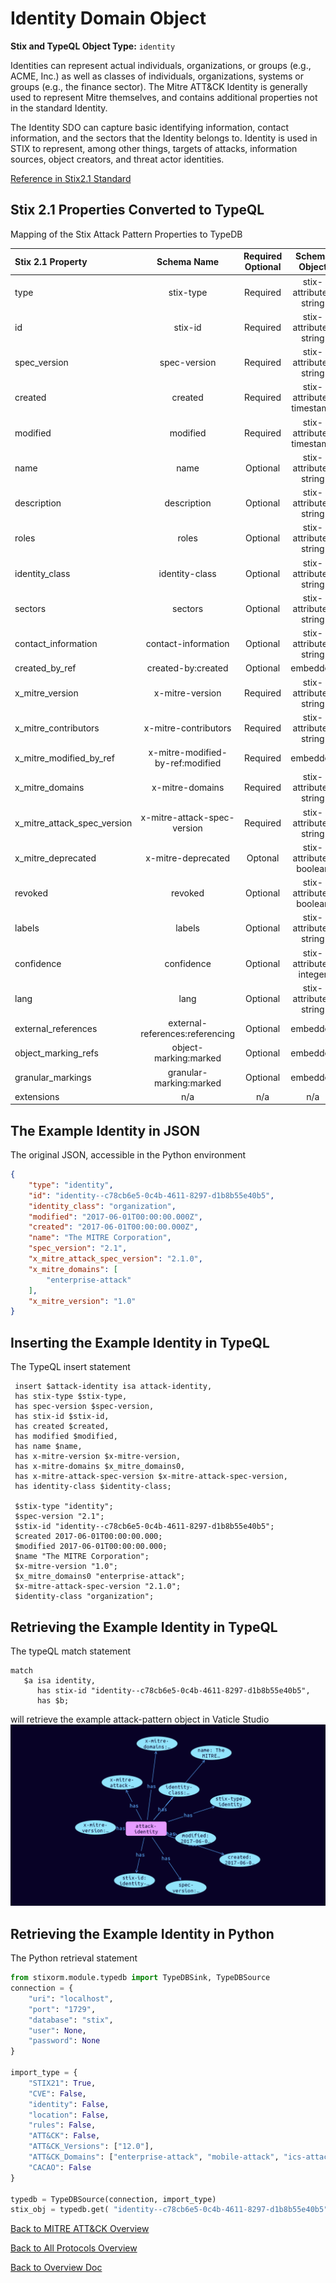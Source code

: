 # Identity Domain Object

**Stix and TypeQL Object Type:**  `identity`

Identities can represent actual individuals, organizations, or groups (e.g., ACME, Inc.) as well as classes of individuals, organizations, systems or groups (e.g., the finance sector). The Mitre ATT&CK Identity is generally used to represent Mitre themselves, and contains additional properties not in the standard Identity.

The Identity SDO can capture basic identifying information, contact information, and the sectors that the Identity belongs to. Identity is used in STIX to represent, among other things, targets of attacks, information sources, object creators, and threat actor identities.

[Reference in Stix2.1 Standard](https://github.com/mitre-attack/attack-stix-data/blob/master/USAGE.md#groups )
## Stix 2.1 Properties Converted to TypeQL
Mapping of the Stix Attack Pattern Properties to TypeDB

|  Stix 2.1 Property    |           Schema Name             | Required  Optional  |      Schema Object        | Schema Parent  |
|:--------------------|:--------------------------------:|:------------------:|:------------------------:|:-------------:|
|  type                 |            stix-type              |      Required       |  stix-attribute-string    |   attribute    |
|  id                   |             stix-id               |      Required       |  stix-attribute-string    |   attribute    |
|  spec_version         |           spec-version            |      Required       |  stix-attribute-string    |   attribute    |
|  created              |             created               |      Required       | stix-attribute-timestamp  |   attribute    |
|  modified             |             modified              |      Required       | stix-attribute-timestamp  |   attribute    |
|  name                 |               name                |      Optional       |  stix-attribute-string    |   attribute    |
|  description          |           description             |      Optional       |  stix-attribute-string    |   attribute    |
| roles |roles |Optional |  stix-attribute-string    |   attribute    |
| identity_class |identity-class |Optional |  stix-attribute-string    |   attribute    |
| sectors |sectors |Optional |  stix-attribute-string    |attribute |
| contact_information |contact-information |Optional |  stix-attribute-string    |attribute |
|  created_by_ref       |        created-by:created         |      Optional       |   embedded     |relation |
| x_mitre_version |x-mitre-version |Required |  stix-attribute-string    |   attribute    |
| x_mitre_contributors |x-mitre-contributors |Required |  stix-attribute-string    |   attribute    |
| x_mitre_modified_by_ref |x-mitre-modified-by-ref:modified |Required |   embedded     |relation |
| x_mitre_domains |x-mitre-domains |Required |  stix-attribute-string    |   attribute    |
| x_mitre_attack_spec_version |x-mitre-attack-spec-version |Required |  stix-attribute-string    |   attribute    |
| x_mitre_deprecated |x-mitre-deprecated |Optonal |  stix-attribute-boolean   |   attribute    |
|  revoked              |             revoked               |      Optional       |  stix-attribute-boolean   |   attribute    |
|  labels               |              labels               |      Optional       |  stix-attribute-string    |   attribute    |
|  confidence           |            confidence             |      Optional       |  stix-attribute-integer   |   attribute    |
|  lang                 |               lang                |      Optional       |  stix-attribute-string    |   attribute    |
|  external_references  | external-references:referencing   |      Optional       |   embedded     |relation |
|  object_marking_refs  |      object-marking:marked        |      Optional       |   embedded     |relation |
|  granular_markings    |     granular-marking:marked       |      Optional       |   embedded     |relation |
|  extensions           |               n/a                 |        n/a          |           n/a             |      n/a       |

## The Example Identity in JSON
The original JSON, accessible in the Python environment
```json
{
    "type": "identity",
    "id": "identity--c78cb6e5-0c4b-4611-8297-d1b8b55e40b5",
    "identity_class": "organization",
    "modified": "2017-06-01T00:00:00.000Z",
    "created": "2017-06-01T00:00:00.000Z",
    "name": "The MITRE Corporation",
    "spec_version": "2.1",
    "x_mitre_attack_spec_version": "2.1.0",
    "x_mitre_domains": [
        "enterprise-attack"
    ],
    "x_mitre_version": "1.0"
}
```


## Inserting the Example Identity in TypeQL
The TypeQL insert statement
```typeql
 insert $attack-identity isa attack-identity,
 has stix-type $stix-type,
 has spec-version $spec-version,
 has stix-id $stix-id,
 has created $created,
 has modified $modified,
 has name $name,
 has x-mitre-version $x-mitre-version,
 has x-mitre-domains $x_mitre_domains0,
 has x-mitre-attack-spec-version $x-mitre-attack-spec-version,
 has identity-class $identity-class;

 $stix-type "identity";
 $spec-version "2.1";
 $stix-id "identity--c78cb6e5-0c4b-4611-8297-d1b8b55e40b5";
 $created 2017-06-01T00:00:00.000;
 $modified 2017-06-01T00:00:00.000;
 $name "The MITRE Corporation";
 $x-mitre-version "1.0";
 $x_mitre_domains0 "enterprise-attack";
 $x-mitre-attack-spec-version "2.1.0";
 $identity-class "organization";
```

## Retrieving the Example Identity in TypeQL
The typeQL match statement

```typeql
match 
   $a isa identity,
      has stix-id "identity--c78cb6e5-0c4b-4611-8297-d1b8b55e40b5",
      has $b;
```


will retrieve the example attack-pattern object in Vaticle Studio
![Identity Example](./img/identity.png)

## Retrieving the Example Identity  in Python
The Python retrieval statement

```python
from stixorm.module.typedb import TypeDBSink, TypeDBSource
connection = {
    "uri": "localhost",
    "port": "1729",
    "database": "stix",
    "user": None,
    "password": None
}

import_type = {
    "STIX21": True,
    "CVE": False,
    "identity": False,
    "location": False,
    "rules": False,
    "ATT&CK": False,
    "ATT&CK_Versions": ["12.0"],
    "ATT&CK_Domains": ["enterprise-attack", "mobile-attack", "ics-attack"],
    "CACAO": False
}

typedb = TypeDBSource(connection, import_type)
stix_obj = typedb.get( "identity--c78cb6e5-0c4b-4611-8297-d1b8b55e40b5")
```

 

[Back to MITRE ATT&CK Overview](../overview.md)
 

[Back to All Protocols Overview](../../overview.md)
 

[Back to Overview Doc](../../../overview.md)
